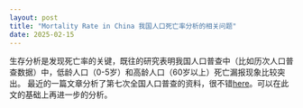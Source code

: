```yaml
---
layout: post
title: "Mortality Rate in China 我国人口死亡率分析的相关问题"
date: 2025-02-15
---
```


生存分析是发现死亡率的关键，既往的研究表明我国人口普查中（比如历次人口普查数据）中，低龄人口（0-5岁）和高龄人口（60岁以上）死亡漏报现象比较突出。
最近的一篇文章分析了第七次全国人口普查的资料，很不错[here](/documents/第七次人口普查数据死亡水平估计.pdf)。可以在此文的基础上再进一步的分析。
